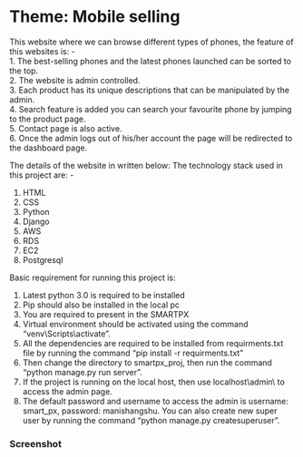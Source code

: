 # Theme: Mobile selling
<P align="left"> This website where we can browse different types of phones, the feature of this websites is: -<br>
1. The best-selling phones and the latest phones launched can be sorted to the top.<br>
2. The website is admin controlled. <br>
3. Each product has its unique descriptions that can be manipulated by the admin.<br>
4. Search feature is added you can search your favourite phone by jumping to the product page.<br>
5. Contact page is also active. <br>
6. Once the admin logs out of his/her account the page will be redirected to the dashboard page. <br>

The details of the website in written below:
The technology stack used in this project are: -
1. HTML
2. CSS
3. Python
4. Django
5. AWS
6. RDS
7. EC2
8. Postgresql

Basic requirement for running this project is:
1. Latest python 3.0 is required to be installed
2. Pip should also be installed in the local pc
3. You are required to present in the SMARTPX
4. Virtual environment should be activated using the command “venv\Scripts\activate”.
5. All the dependencies are required to be installed from requirments.txt file by running the command “pip install -r requirments.txt”
6. Then change the directory to smartpx_proj, then run the command “python manage.py run server”.
7. If the project is running on the local host, then use localhost\admin\ to access the admin page.
8. The default password and username to access the admin is username: smart_px, password: manishangshu. You can also create new super user by running the command “python manage.py createsuperuser”.
 
</P>

<h3>Screenshot</h3>
